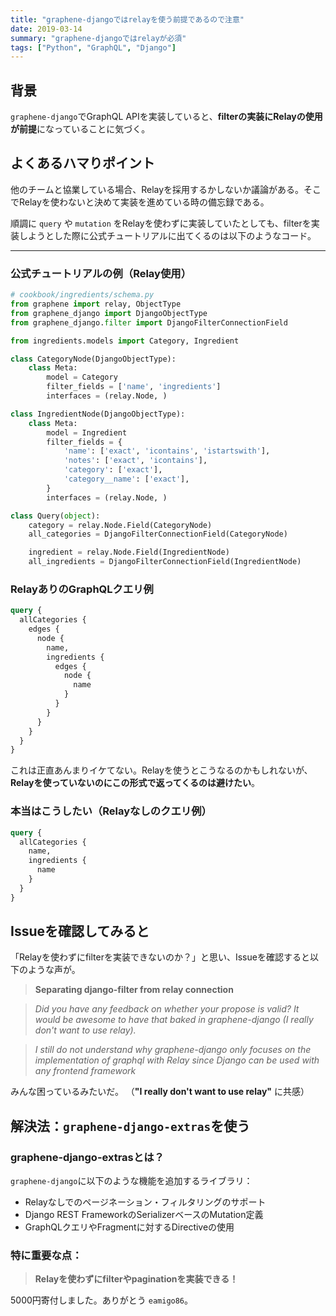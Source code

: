 ```yaml
---
title: "graphene-djangoではrelayを使う前提であるので注意"
date: 2019-03-14
summary: "graphene-djangoではrelayが必須"
tags: ["Python", "GraphQL", "Django"]
---
```

## 背景

`graphene-django`でGraphQL APIを実装していると、**filterの実装にRelayの使用が前提**になっていることに気づく。

## よくあるハマりポイント
他のチームと協業している場合、Relayを採用するかしないか議論がある。そこでRelayを使わないと決めて実装を進めている時の備忘録である。

順調に `query` や `mutation` をRelayを使わずに実装していたとしても、filterを実装しようとした際に公式チュートリアルに出てくるのは以下のようなコード。

---

### 公式チュートリアルの例（Relay使用）

```python
# cookbook/ingredients/schema.py
from graphene import relay, ObjectType
from graphene_django import DjangoObjectType
from graphene_django.filter import DjangoFilterConnectionField

from ingredients.models import Category, Ingredient

class CategoryNode(DjangoObjectType):
    class Meta:
        model = Category
        filter_fields = ['name', 'ingredients']
        interfaces = (relay.Node, )

class IngredientNode(DjangoObjectType):
    class Meta:
        model = Ingredient
        filter_fields = {
            'name': ['exact', 'icontains', 'istartswith'],
            'notes': ['exact', 'icontains'],
            'category': ['exact'],
            'category__name': ['exact'],
        }
        interfaces = (relay.Node, )

class Query(object):
    category = relay.Node.Field(CategoryNode)
    all_categories = DjangoFilterConnectionField(CategoryNode)

    ingredient = relay.Node.Field(IngredientNode)
    all_ingredients = DjangoFilterConnectionField(IngredientNode)
```

### RelayありのGraphQLクエリ例

```graphql
query {
  allCategories {
    edges {
      node {
        name,
        ingredients {
          edges {
            node {
              name
            }
          }
        }
      }
    }
  }
}
```

これは正直あんまりイケてない。Relayを使うとこうなるのかもしれないが、**Relayを使っていないのにこの形式で返ってくるのは避けたい**。

### 本当はこうしたい（Relayなしのクエリ例）

```graphql
query {
  allCategories {
    name,
    ingredients {
      name
    }
  }
}
```

## Issueを確認してみると

「Relayを使わずにfilterを実装できないのか？」と思い、Issueを確認すると以下のような声が。

> **Separating django-filter from relay connection**

> _Did you have any feedback on whether your propose is valid? It would be awesome to have that baked in graphene-django (I really don't want to use relay)._

> _I still do not understand why graphene-django only focuses on the implementation of graphql with Relay since Django can be used with any frontend framework_

みんな困っているみたいだ。
（**"I really don't want to use relay"** に共感）

## 解決法：`graphene-django-extras`を使う

### graphene-django-extrasとは？

`graphene-django`に以下のような機能を追加するライブラリ：

- Relayなしでのページネーション・フィルタリングのサポート
- Django REST FrameworkのSerializerベースのMutation定義
- GraphQLクエリやFragmentに対するDirectiveの使用

### 特に重要な点：

> **Relayを使わずにfilterやpaginationを実装できる！**

5000円寄付しました。ありがとう `eamigo86`。

